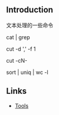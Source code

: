 ## Introduction





文本处理的一些命令

cat | grep



cut -d ',' -f 1

cut -cN-



sort | uniq | wc -l 











## Links

- [Tools](/docs/CS/OS/Linux/Tools/Tools.md)